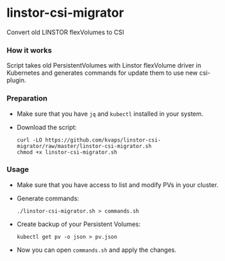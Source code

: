 # linstor-csi-migrator
Convert old LINSTOR flexVolumes to CSI

### How it works

Script takes old PersistentVolumes with Linstor flexVolume driver in Kubernetes and generates commands for update them to use new csi-plugin.

### Preparation

* Make sure that you have `jq` and `kubectl` installed in your system.

* Download the script:

  ```
  curl -LO https://github.com/kvaps/linstor-csi-migrator/raw/master/linstor-csi-migrator.sh
  chmod +x linstor-csi-migrator.sh
  ```

### Usage


* Make sure that you have access to list and modify PVs in your cluster.

* Generate commands:

  ```
  ./linstor-csi-migrator.sh > commands.sh
  ```

* Create backup of your Persistent Volumes:

  ```
  kubectl get pv -o json > pv.json
  ```

* Now you can open `commands.sh` and apply the changes.
